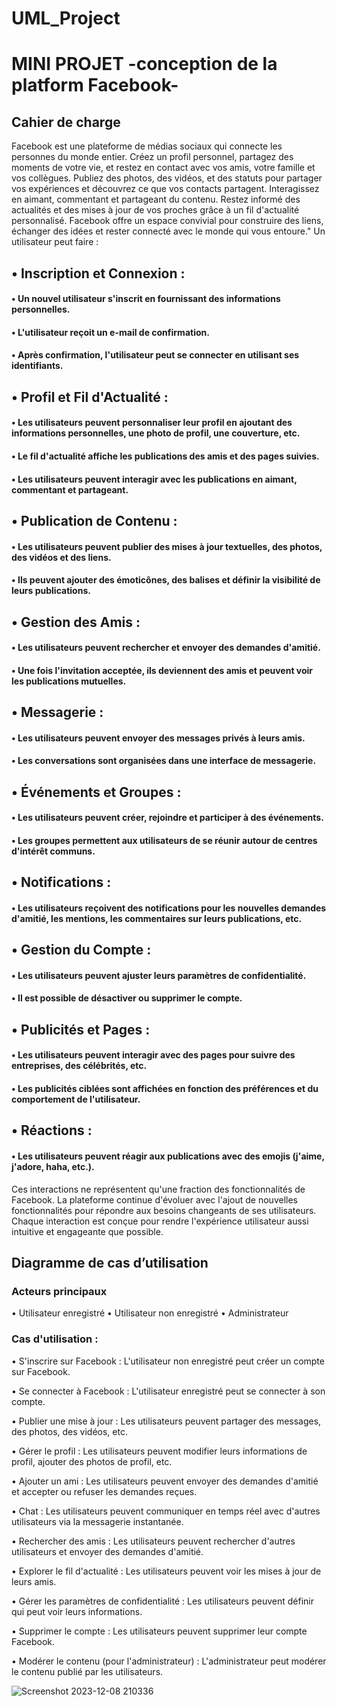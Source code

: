 # UML_Project
# MINI PROJET -conception de la platform Facebook-

## Cahier de charge
Facebook  est une plateforme de médias sociaux qui connecte les personnes du monde entier. Créez un profil personnel, partagez des moments de votre vie, et restez en contact avec vos amis, votre famille et vos collègues. Publiez des photos, des vidéos, et des statuts pour partager vos expériences et découvrez ce que vos contacts partagent. Interagissez en aimant, commentant et partageant du contenu. Restez informé des actualités et des mises à jour de vos proches grâce à un fil d'actualité personnalisé. Facebook offre un espace convivial pour construire des liens, échanger des idées et rester connecté avec le monde qui vous entoure."
Un utilisateur peut faire :  
## •	Inscription et Connexion :
#### •	Un nouvel utilisateur s'inscrit en fournissant des informations personnelles.
#### •	L'utilisateur reçoit un e-mail de confirmation.
#### •	Après confirmation, l'utilisateur peut se connecter en utilisant ses identifiants.
## •	Profil et Fil d'Actualité :
#### •	Les utilisateurs peuvent personnaliser leur profil en ajoutant des informations personnelles, une photo de profil, une couverture, etc.
#### •	Le fil d'actualité affiche les publications des amis et des pages suivies.
#### •	Les utilisateurs peuvent interagir avec les publications en aimant, commentant et partageant.
## •	Publication de Contenu :
#### •	Les utilisateurs peuvent publier des mises à jour textuelles, des photos, des vidéos et des liens.
#### •	Ils peuvent ajouter des émoticônes, des balises et définir la visibilité de leurs publications.
## •	Gestion des Amis :
#### •	Les utilisateurs peuvent rechercher et envoyer des demandes d'amitié.
#### •	Une fois l'invitation acceptée, ils deviennent des amis et peuvent voir les publications mutuelles.
## •	Messagerie :
#### •	Les utilisateurs peuvent envoyer des messages privés à leurs amis.
#### •	Les conversations sont organisées dans une interface de messagerie.
## •	Événements et Groupes :
#### •	Les utilisateurs peuvent créer, rejoindre et participer à des événements.
#### •	Les groupes permettent aux utilisateurs de se réunir autour de centres d'intérêt communs.
## •	Notifications :
#### •	Les utilisateurs reçoivent des notifications pour les nouvelles demandes d'amitié, les mentions, les commentaires sur leurs publications, etc.
## •	Gestion du Compte :
#### •	Les utilisateurs peuvent ajuster leurs paramètres de confidentialité.
#### •	Il est possible de désactiver ou supprimer le compte.
## •	Publicités et Pages :
#### •	Les utilisateurs peuvent interagir avec des pages pour suivre des entreprises, des célébrités, etc.
#### •	Les publicités ciblées sont affichées en fonction des préférences et du comportement de l'utilisateur.
## •	Réactions :
#### •	Les utilisateurs peuvent réagir aux publications avec des emojis (j'aime, j'adore, haha, etc.).

Ces interactions ne représentent qu'une fraction des fonctionnalités de Facebook. La plateforme continue d'évoluer avec l'ajout de nouvelles fonctionnalités pour répondre aux besoins changeants de ses utilisateurs. Chaque interaction est conçue pour rendre l'expérience utilisateur aussi intuitive et engageante que possible.


## Diagramme de cas d’utilisation 
### Acteurs principaux 
  •	Utilisateur enregistré
  •	Utilisateur non enregistré
  •	Administrateur
### Cas d'utilisation :
  •	S'inscrire sur Facebook : L'utilisateur non enregistré peut créer un compte sur Facebook.
  
  •	Se connecter à Facebook : L'utilisateur enregistré peut se connecter à son compte.
  
  •	Publier une mise à jour : Les utilisateurs peuvent partager des messages, des photos, des vidéos, etc.
  
  •	Gérer le profil : Les utilisateurs peuvent modifier leurs informations de profil, ajouter des photos de profil, etc.
  
  •	Ajouter un ami : Les utilisateurs peuvent envoyer des demandes d'amitié et accepter ou refuser les demandes reçues.
  
  •	Chat : Les utilisateurs peuvent communiquer en temps réel avec d'autres utilisateurs via la messagerie instantanée.
  
  •	Rechercher des amis : Les utilisateurs peuvent rechercher d'autres utilisateurs et envoyer des demandes d'amitié.
  
  •	Explorer le fil d'actualité : Les utilisateurs peuvent voir les mises à jour de leurs amis.
  
  •	Gérer les paramètres de confidentialité : Les utilisateurs peuvent définir qui peut voir leurs informations.
  
  •	Supprimer le compte : Les utilisateurs peuvent supprimer leur compte Facebook.
  
  •	Modérer le contenu (pour l'administrateur) : L'administrateur peut modérer le contenu publié par les utilisateurs.


  ![Screenshot 2023-12-08 210336](https://github.com/ALOUAN01/UML_Project/assets/137560003/48b2e048-da6b-40f7-a6c6-4724982ae9c2)
  

